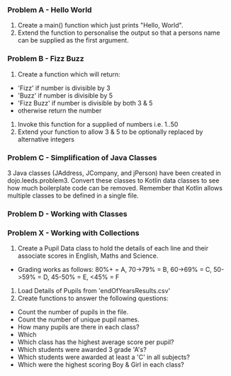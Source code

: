
### Problem A - Hello World
1. Create a main() function which just prints "Hello, World".
1. Extend the function to personalise the output so that a persons name can be supplied as the first argument.

### Problem B - Fizz Buzz
1. Create a function which will return:
  - 'Fizz' if number is divisible by 3
  - 'Buzz' if number is divisible by 5
  - 'Fizz Buzz' if number is divisible by both 3 & 5
  - otherwise return the number
1.  Invoke this function for a supplied of numbers i.e. 1..50
1. Extend your function to allow 3 & 5 to be optionally replaced by alternative integers


### Problem C - Simplification of Java Classes
3 Java classes (JAddress, JCompany, and jPerson) have been created in dojo.leeds.problem3.
Convert these classes to Kotlin data classes to see how much boilerplate code can be removed.
Remember that Kotlin allows multiple classes to be defined in a single file.

### Problem D - Working with Classes




### Problem X - Working with Collections
1. Create a Pupil Data class to hold the details of each line and their associate scores in English, Maths and Science.
  - Grading works as follows: 80%+ = A, 70->79% = B, 60->69% = C, 50->59% = D, 45-50% = E, <45% = F
1. Load Details of Pupils from 'endOfYearsResults.csv'
1. Create functions to answer the following questions:
  - Count the number of pupils in the file.
  - Count the number of unique pupil names.
  - How many pupils are there in each class?
  - Which
  - Which class has the highest average score per pupil?
  - Which students were awarded 3 grade 'A's?
  - Which students were awarded at least a 'C' in all subjects?
  - Which were the highest scoring Boy & Girl in each class?
